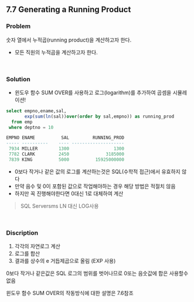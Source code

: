 ## 7.7 Generating a Running Product
### Problem
숫자 열에서 누적곱(running product)을 계산하고자 한다.
- 모든 직원의 누적곱을 계산하고자 한다.

<br>

### Solution
- 윈도우 함수 SUM OVER를 사용하고 로그(logarithm)를 추가하여 곱셈을 시뮬레이션!
```sql
select empno,ename,sal,
       exp(sum(ln(sal))over(order by sal,empno)) as running_prod
  from emp
 where deptno = 10

EMPNO ENAME          SAL         RUNNING_PROD
----- ----------    ---- --------------------
 7934 MILLER        1300                 1300
 7782 CLARK         2450              3185000
 7839 KING          5000          15925000000
```

- 0보다 작거나 같은 값의 로그를 계산하는것은 SQL(수학적 접근)에서 유효하지 않다
- 만약 음수 및 0이 포함된 값으로 작업해야하는 경우 해당 방법은 적절치 않음
- 하지만 꼭 진행해야한다면 0대신 1로 대체하여 계산

>  SQL Serversms LN 대신 LOG사용

<br>

### Discription

1. 각각의 자연로그 계산
1. 로그를 합산
1. 결과를 상수의 e 거듭제곱으로 올림 (EXP 사용)

0보다 작거나 같은값은 SQL 로그의 범위를 벗어나므로 0또는 음숫값에 합은 사용할수 없음

윈도우 함수 SUM OVER의 작동방식에 대한 설명은 7.6참조

